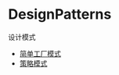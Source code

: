 # DesignPatterns
设计模式

- [简单工厂模式](https://github.com/yzytmac/DesignPatterns/tree/master/src/com/yzy/example/factory)
- [策略模式](https://github.com/yzytmac/DesignPatterns/tree/master/src/com/yzy/example/strategy)
